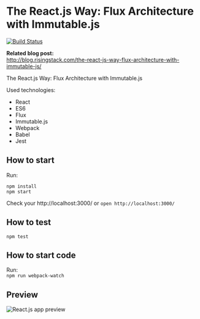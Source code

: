 # The React.js Way: Flux Architecture with Immutable.js

[![Build Status](https://travis-ci.org/RisingStack/react-way-immutable-flux.svg)](https://travis-ci.org/RisingStack/react-way-immutable-flux)  

**Related blog post:**  
http://blog.risingstack.com/the-react-js-way-flux-architecture-with-immutable-js/

The React.js Way: Flux Architecture with Immutable.js

Used technologies:  

- React
- ES6
- Flux
- Immutable.js
- Webpack
- Babel
- Jest

## How to start

Run:  
```
npm install
npm start
```

Check your http://localhost:3000/ or  `open http://localhost:3000/`

## How to test

`npm test`

## How to start code

Run:  
`npm run webpack-watch`

## Preview

![React.js app preview](https://cloud.githubusercontent.com/assets/1764512/7440955/c94bed90-f0d1-11e4-929b-272c779705f0.png)
